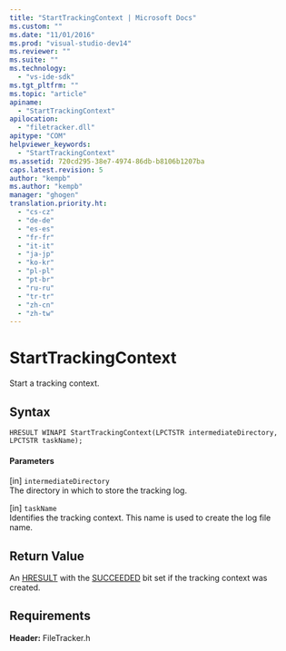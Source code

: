 ```yaml
---
title: "StartTrackingContext | Microsoft Docs"
ms.custom: ""
ms.date: "11/01/2016"
ms.prod: "visual-studio-dev14"
ms.reviewer: ""
ms.suite: ""
ms.technology: 
  - "vs-ide-sdk"
ms.tgt_pltfrm: ""
ms.topic: "article"
apiname: 
  - "StartTrackingContext"
apilocation: 
  - "filetracker.dll"
apitype: "COM"
helpviewer_keywords: 
  - "StartTrackingContext"
ms.assetid: 720cd295-38e7-4974-86db-b8106b1207ba
caps.latest.revision: 5
author: "kempb"
ms.author: "kempb"
manager: "ghogen"
translation.priority.ht: 
  - "cs-cz"
  - "de-de"
  - "es-es"
  - "fr-fr"
  - "it-it"
  - "ja-jp"
  - "ko-kr"
  - "pl-pl"
  - "pt-br"
  - "ru-ru"
  - "tr-tr"
  - "zh-cn"
  - "zh-tw"
---
```

# StartTrackingContext
Start a tracking context.  
  
## Syntax  
  
```  
HRESULT WINAPI StartTrackingContext(LPCTSTR intermediateDirectory, LPCTSTR taskName);  
```  
  
#### Parameters  
 [in] `intermediateDirectory`  
 The directory in which to store the tracking log.  
  
 [in] `taskName`  
 Identifies the tracking context. This name is used to create the log file name.  
  
## Return Value  
 An [HRESULT](assetId:///HRESULT?qualifyHint=False&autoUpgrade=True) with the [SUCCEEDED](assetId:///SUCCEEDED?qualifyHint=False&autoUpgrade=True) bit set if the tracking context was created.  
  
## Requirements  
 **Header:** FileTracker.h